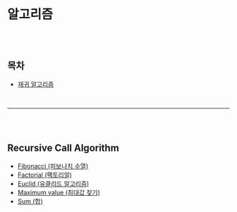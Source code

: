 # 알고리즘

<Br><Br>

## 목차
- [재귀 알고리즘](#Recursive-Call-Algorithm)

<Br>

---
  
<br><br>
  
## Recursive Call Algorithm
- [Fibonacci (피보나치 수열)](./Recursive%20Call%20Algorithm/fibonacci.cpp)
- [Factorial (팩토리얼)](./Recursive%20Call%20Algorithm/factorial.cpp)
- [Euclid (유클리드 알고리즘)](./Recursive%20Call%20Algorithm/euclid.cpp)
- [Maximum value (최대값 찾기)](./Recursive%20Call%20Algorithm/find_max.cpp)
- [Sum (합)](./Recursive%20Call%20Algorithm/sum.cpp)
  
  
  
  
  
  
  
<br><br>
